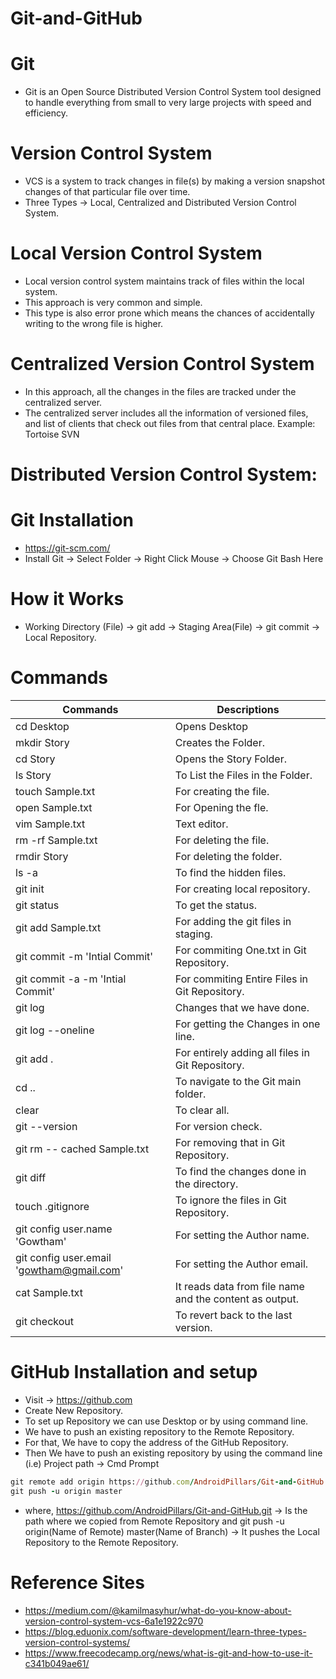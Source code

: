 # Git-and-GitHub

# Git
- Git is an Open Source Distributed Version Control System tool designed to handle everything from small to very large projects 
with speed and efficiency.

# Version Control System
- VCS is a system to track changes in file(s) by making a version snapshot changes of that particular file over time.
- Three Types -> Local, Centralized and Distributed Version Control System.

# Local Version Control System
- Local version control system maintains track of files within the local system.
- This approach is very common and simple.
- This type is also error prone which means the chances of accidentally writing to the wrong file is higher.

# Centralized Version Control System
- In this approach, all the changes in the files are tracked under the centralized server.
- The centralized server includes all the information of versioned files, and list of clients that check out files from that central place.
Example: Tortoise SVN

# Distributed Version Control System:

# Git Installation
- https://git-scm.com/
- Install Git -> Select Folder -> Right Click Mouse -> Choose Git Bash Here

# How it Works
- Working Directory (File) -> git add -> Staging Area(File) -> git commit -> Local Repository.

# Commands
| Commands	 | Descriptions |
| --------	 | ------------ |
| cd Desktop |	Opens Desktop |
| mkdir Story	| Creates the Folder. |
| cd Story | Opens the Story Folder. |
| ls Story | To List the Files in the Folder. |
| touch Sample.txt	| For creating the file. |
| open Sample.txt	| For Opening the fle. |
| vim Sample.txt	| Text editor. |
| rm -rf Sample.txt	| For deleting the file. |
| rmdir Story	| For deleting the folder. |
| ls -a	| To find the hidden files. |
| git init	| For creating local repository. |
| git status	| To get the status. |
| git add Sample.txt	| For adding the git files in staging. |
| git commit -m 'Intial Commit'	| For commiting One.txt in Git Repository. |
| git commit -a -m 'Intial Commit'	| For commiting Entire Files in Git Repository. |
| git log	| Changes that we have done. |
| git log --oneline	| For getting the Changes in one line. |
| git add .	| For entirely adding all files in Git Repository. |
| cd ..	| To navigate to the Git main folder. |
| clear |	To clear all. |
| git --version	| For version check. |
| git rm -- cached Sample.txt	| For removing that in Git Repository. |
| git diff	| To find the changes done in the directory. |
| touch .gitignore	| To ignore the files in Git Repository. |
| git config user.name 'Gowtham'	| For setting the Author name. |
| git config user.email 'gowtham@gmail.com'	| For setting the Author email. |
| cat Sample.txt	| It reads data from file name and the content as output. |
| git checkout	| To revert back to the last version. |

# GitHub Installation and setup
- Visit -> https://github.com
- Create New Repository.
- To set up Repository we can use Desktop or by using command line.
- We have to push an existing repository to the Remote Repository.
- For that, We have to copy the address of the GitHub Repository.
- Then We have to push an existing repository by using the command line (i.e) Project path -> Cmd Prompt
```ruby
git remote add origin https://github.com/AndroidPillars/Git-and-GitHub.git
git push -u origin master
```
- where, https://github.com/AndroidPillars/Git-and-GitHub.git -> Is the path where we copied from Remote Repository and git push -u origin(Name of Remote) master(Name of Branch) -> It pushes the Local Repository to the Remote Repository.

# Reference Sites
- https://medium.com/@kamilmasyhur/what-do-you-know-about-version-control-system-vcs-6a1e1922c970
- https://blog.eduonix.com/software-development/learn-three-types-version-control-systems/
- https://www.freecodecamp.org/news/what-is-git-and-how-to-use-it-c341b049ae61/
